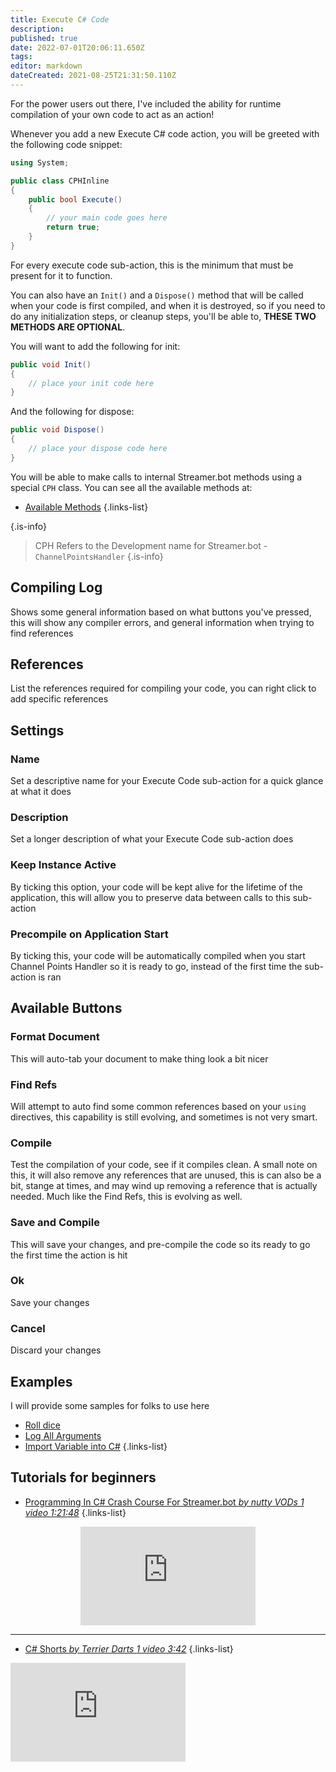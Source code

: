 ```yaml
---
title: Execute C# Code
description: 
published: true
date: 2022-07-01T20:06:11.650Z
tags: 
editor: markdown
dateCreated: 2021-08-25T21:31:50.110Z
---
```


For the power users out there, I've included the ability for runtime compilation of your own code to act as an action!

Whenever you add a new Execute C# code action, you will be greeted with the following code snippet:

```csharp
using System;

public class CPHInline
{
    public bool Execute()
    {
        // your main code goes here
        return true;
    }
}
```

For every execute code sub-action, this is the minimum that must be present for it to function.

You can also have an `Init()` and a `Dispose()` method that will be called when your code is first compiled, and when it is destroyed, so if you need to do any initialization steps, or cleanup steps, you'll be able to, **THESE TWO METHODS ARE OPTIONAL**.

You will want to add the following for init:

```csharp
public void Init()
{
    // place your init code here
}
```

And the following for dispose:

```csharp
public void Dispose()
{
    // place your dispose code here
}
```

You will be able to make calls to internal Streamer.bot methods using a special `CPH` class.  You can see all the available methods at:

* [Available Methods](/Sub-Actions/Code/Execute-CSharp-Code/Available-Methods)
{.links-list}

{.is-info}
> CPH Refers to the Development name for Streamer.bot - `ChannelPointsHandler`
{.is-info}


## Compiling Log
Shows some general information based on what buttons you've pressed, this will show any compiler errors, and general information when trying to find references

## References
List the references required for compiling your code, you can right click to add specific references

## Settings

### Name
Set a descriptive name for your Execute Code sub-action for a quick glance at what it does

### Description
Set a longer description of what your Execute Code sub-action does

### Keep Instance Active
By ticking this option, your code will be kept alive for the lifetime of the application, this will allow you to preserve data between calls to this sub-action

### Precompile on Application Start
By ticking this, your code will be automatically compiled when you start Channel Points Handler so it is ready to go, instead of the first time the sub-action is ran

## Available Buttons

### Format Document
This will auto-tab your document to make thing look a bit nicer

### Find Refs
Will attempt to auto find some common references based on your `using` directives, this capability is still evolving, and sometimes is not very smart.

### Compile
Test the compilation of your code, see if it compiles clean.  A small note on this, it will also remove any references that are unused, this is can also be a bit, stange at times, and may wind up removing a reference that is actually needed.  Much like the Find Refs, this is evolving as well.

### Save and Compile
This will save your changes, and pre-compile the code so its ready to go the first time the action is hit

### Ok
Save your changes

### Cancel
Discard your changes

## Examples
I will provide some samples for folks to use here

* [Roll dice](/Sub-Actions/Code/Execute-CSharp-Code/Examples/Roll-Dice)
* [Log All Arguments](/Sub-Actions/Code/Execute-CSharp-Code/Examples/Log-All-Arguments)
* [Import Variable into C#](/Sub-Actions/Code/Execute-CSharp-Code/Examples/Import-Variables)
{.links-list}

## Tutorials for beginners


* [Programming In C# Crash Course For Streamer.bot *by nutty VODs* *1 video 1:21:48*](https://youtu.be/rS5ZuIZV_y0)
{.links-list}

<p align="center"><iframe width="280" height="158" src="https://www.youtube.com/embed/rS5ZuIZV_y0" title="YouTube video player" frameborder="0" allow="accelerometer; autoplay; clipboard-write; encrypted-media; gyroscope; picture-in-picture" allowfullscreen></iframe></p>

***

* [C# Shorts *by Terrier Darts* *1 video 3:42*](https://www.youtube.com/playlist?list=PLVmWn5RfnNsogzpk5loBoYXvWEZY-Qz6g)
{.links-list}

<iframe width="280" height="158" src="https://www.youtube.com/embed/videoseries?list=PLVmWn5RfnNsogzpk5loBoYXvWEZY-Qz6g" title="YouTube video player" frameborder="0" allow="accelerometer; autoplay; clipboard-write; encrypted-media; gyroscope; picture-in-picture" allowfullscreen></iframe>